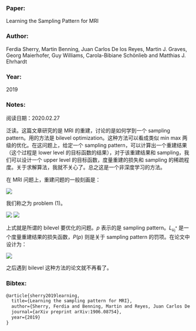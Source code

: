 ### Paper:

Learning the Sampling Pattern for MRI

### Author:

Ferdia Sherry, Martin Benning, Juan Carlos De los Reyes, Martin J. Graves, Georg Maierhofer, Guy Williams, Carola-Bibiane Schönlieb and Matthias J. Ehrhardt

### Year:

2019

### Notes:

阅读日期：2020.02.27

泛读。这篇文章研究的是 MRI 的重建，讨论的是如何学到一个 sampling pattern。用的方法是 bilevel optimization。这种方法可以看成类似 min max 两级的优化。在这问题上，给定一个 sampling pattern，可以计算出一个重建结果（这个过程是 lower level 的目标函数的结果），对于该重建结果和 sampling，我们可以设计一个 upper level 的目标函数，度量重建的损失和 sampling 的稀疏程度。关于求解算法，我就不关心了。总之这是一个非深度学习的方法。

在 MRI 问题上，重建问题的一般刻画是：

<img src="http://latex.codecogs.com/svg.latex? \min _{u} \frac{1}{2}\|\mathcal{S F} u-y\|_{2}^{2}+\alpha R(u)" border="0"/>

我们称之为 problem (1)。

<img src="http://latex.codecogs.com/svg.latex? \min _{p} \frac{1}{N} \sum_{i=1}^{N} L_{u_{i}^{*}}\left(\hat{u}_{i}(p)\right)+P(p)" border="0"/>

<img src="http://latex.codecogs.com/svg.latex? \text { where } \hat{u}_{i}(p) \text { solves Problem (1) with } y=y_{i}, \mathcal{S}=\mathcal{S}(p), \alpha=\alpha(p)" border="0"/>

上式就是所谓的 bilevel 要优化的问题。$p$ 表示的是 sampling pattern。$L_{u_i^*}$ 是一个度量重建结果的损失函数，$P(p)$ 则是关于 sampling pattern 的罚项。在论文中设计为：

<img src="http://latex.codecogs.com/svg.latex? P(p)=\beta \sum_{i=1}^{n} p_{i}+p_{i}\left(1-p_{i}\right)" border="0"/>

之后遇到 bilevel 这种方法的论文就不再看了。

### Bibtex:

```latex
@article{sherry2019learning,
  title={Learning the sampling pattern for MRI},
  author={Sherry, Ferdia and Benning, Martin and Reyes, Juan Carlos De los and Graves, Martin J and Maierhofer, Georg and Williams, Guy and Sch{\"o}nlieb, Carola-Bibiane and Ehrhardt, Matthias J},
  journal={arXiv preprint arXiv:1906.08754},
  year={2019}
}
```

